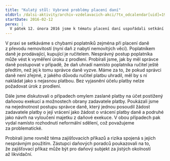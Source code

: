 ```yaml
---
title: "Kulatý stůl: Vybrané problémy placení daní"
oldUrl: /dalsi-aktivity/archiv-vzdelavacich-akci/?tx_odcalendar[uid]=193&cHash=2068ae06afaad0e16c942f7c1f5cab5b
startDate: 2016-02-12
perex: |
  V pátek 12. února 2016 jsme k tématu placení daní uspořádali setkání se zástupci finanční a celní správy, obecních a krajských úřadů, s daňovými poradci a akademickými pracovníky.
---
```


<p>V praxi se setkáváme s chybami poplatníků zejména při placení daně z převodu nemovitostí (nyní daň z nabytí nemovitých věcí). Poplatníkem daně je prodávající, kupující je ručitelem. Nesprávný postup poplatníka může vést k vyměření úroku z prodlení. Probírali jsme, jak by měl správce daně postupovat v případě, že daň uhradí namísto poplatníka ručitel ještě předtím, než jej k tomu správce daně vyzve. Máme za to, že pokud správci daně není zřejmé, z jakého důvodu ručitel platbu uhradil, měl by s ní nakládat jako s nejasnou platbou. Bez vyjasnění účelu platby nelze požadovat úrok z prodlení.</p>
<p>Dále jsme diskutovali o případech omylem zaslané platby na účet postižený daňovou exekucí a možnostech obrany zadavatele platby. Poukázali jsme na nejednotnost postupu správce daně, který jednou posoudil žádost zadavatele platby o její vrácení jako žádost o vrácení platby daně a podruhé jako návrh na vyloučení majetku z daňové exekuce. V obou případech pak vydal namísto rozhodnutí neformální sdělení, což považujeme za problematické.</p>
<p>Probírali jsme rovněž téma zajišťovacích příkazů a rizika spojená s jejich nesprávným použitím. Zástupci daňových poradců poukazovali na to, že zajišťovací příkaz může být pro daňový subjekt za jistých okolností až likvidační.</p>

